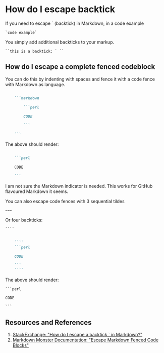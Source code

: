 # How do I escape backtick

If you need to escape ` (backtick) in Markdown, in a code example

```
`code example`
```

You simply add additional backticks to your markup.

```
``this is a backtick: ` ``
```

## How do I escape a complete fenced codeblock

You can do this by indenting with spaces and fence it with a code fence with Markdown as language.

```markdown

    ```markdown

        ```perl

        CODE

        ```

    ```

```

The above should render:

```markdown

    ```perl

    CODE

    ```

```

I am not sure the Markdown indicator is needed. This works for GitHub flavoured Markdown it seems.

You can also escape code fences with 3 sequential tildes

`~~~`

Or four backticks:

` ```` `

```markdown

    ````
    ```perl

    CODE

    ```
    ````

```

The above should render:

````
```perl

CODE

```
````

## Resources and References

1. [StackExchange: "How do I escape a backtick ` in Markdown?"](https://meta.stackexchange.com/questions/82718/how-do-i-escape-a-backtick-in-markdown)
1. [Markdown Monster Documentation: "Escape Markdown Fenced Code Blocks"](https://markdownmonster.west-wind.com/docs/_5eg1brc0z.htm)
